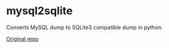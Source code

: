 # mysql2sqlite

Converts MySQL dump to SQLite3 compatible dump in python.

[Original repo](https://github.com/mysql2sqlite/mysql2sqlite)
